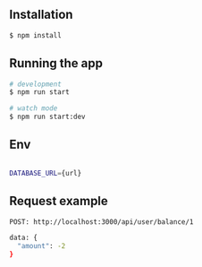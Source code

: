 ## Installation

```bash
$ npm install
```

## Running the app

```bash
# development
$ npm run start

# watch mode
$ npm run start:dev

```

## Env

```bash

DATABASE_URL={url}

```

## Request example

```bash
POST: http://localhost:3000/api/user/balance/1

data: {
  "amount": -2
}
```



